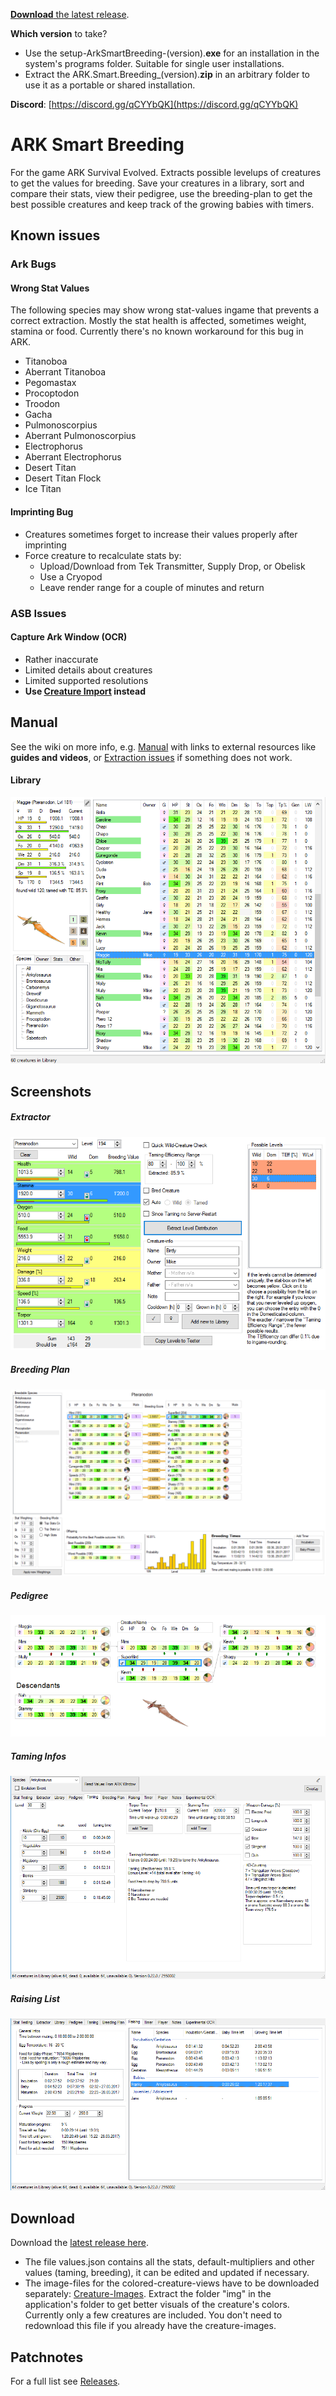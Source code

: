 [**Download** the latest release](https://github.com/cadon/ARKStatsExtractor/releases/latest).

**Which version** to take?

* Use the setup-ArkSmartBreeding-(version).**exe** for an installation in the system's programs folder. Suitable for single user installations.
* Extract the ARK.Smart.Breeding_(version).**zip** in an arbitrary folder to use it as a portable or shared installation.

**Discord**: [https://discord.gg/qCYYbQK](https://discord.gg/qCYYbQK)

# ARK Smart Breeding
For the game ARK Survival Evolved. Extracts possible levelups of creatures to get the values for breeding. Save your creatures in a library, 
sort and compare their stats, view their pedigree, use the breeding-plan to get the best possible creatures and keep track of the growing babies with timers.

## Known issues
### Ark Bugs 
#### Wrong Stat Values
The following species may show wrong stat-values ingame that prevents a correct extraction. Mostly the stat health is affected, sometimes weight, stamina or food. Currently there's no known workaround for this bug in ARK.
* Titanoboa
* Aberrant Titanoboa
* Pegomastax
* Procoptodon
* Troodon
* Gacha
* Pulmonoscorpius
* Aberrant Pulmonoscorpius
* Electrophorus
* Aberrant Electrophorus
* Desert Titan
* Desert Titan Flock
* Ice Titan

#### Imprinting Bug
* Creatures sometimes forget to increase their values properly after imprinting
* Force creature to recalculate stats by:
  * Upload/Download from Tek Transmitter, Supply Drop, or Obelisk
  * Use a Cryopod
  * Leave render range for a couple of minutes and return
  
### ASB Issues 
#### Capture Ark Window (OCR)
* Rather inaccurate
* Limited details about creatures
* Limited supported resolutions
* **Use [Creature Import](https://github.com/cadon/ARKStatsExtractor/wiki/Importing-Creatures#ark-exports) instead**

## Manual
See the wiki on more info, e.g. [Manual](https://github.com/cadon/ARKStatsExtractor/wiki/Manual) with links to external resources like **guides and videos**, 
or [Extraction issues](https://github.com/cadon/ARKStatsExtractor/wiki/Extraction-issues) if something does not work.

#### Library
![Library](img/library.png)

## Screenshots
##### Extractor
![Screenshot](img/extractor.png)
##### Breeding Plan
![Screenshot](img/breedingplan.png)
##### Pedigree
![Screenshot](img/pedigree.png)
##### Taming Infos
![Screenshot](img/taming.png)
##### Raising List
![Screenshot](img/raising.png)

## Download
Download the [latest release here](https://github.com/cadon/ARKStatsExtractor/releases/latest).

* The file values.json contains all the stats, default-multipliers and other values (taming, breeding), it can be edited and updated if necessary.
* The image-files for the colored-creature-views have to be downloaded separately: [Creature-Images](https://github.com/cadon/ARKStatsExtractor/raw/master/images.zip). 
Extract the folder "img" in the application's folder to get better visuals of the creature's colors. 
Currently only a few creatures are included. You don't need to redownload this file if you already have the creature-images.

## Patchnotes
For a full list see [Releases](https://github.com/cadon/ARKStatsExtractor/releases).
